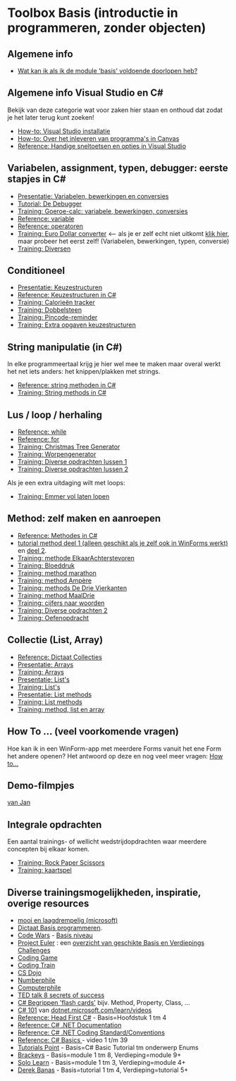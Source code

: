 # Toolbox Basis (introductie in programmeren, zonder objecten)

## Algemene info
+ [Wat kan ik als ik de module 'basis' voldoende doorlopen heb?](resultaatformulier)


## Algemene info Visual Studio en C#

Bekijk van deze categorie wat voor zaken hier staan en onthoud dat zodat je het later terug kunt zoeken!

+ [How-to: Visual Studio installatie](../process/infoVisualStudioInstallatie)
+ [How-to: Over het inleveren van programma's in Canvas](../process/infoInleverenProgrammas)
+ [Reference: Handige sneltoetsen en opties in Visual Studio](../process/knowVisualStudioShortCutKeys)


## Variabelen, assignment, typen, debugger: eerste stapjes in C#

+ [Presentatie: Variabelen, bewerkingen en conversies](var/Variabelen-bewerkingen-conversies.pptx)
+ [Tutorial: De Debugger](https://stasemsoft.github.io/softwarematerial/docs/basic/debugger/Debugger.pdf)
+ [Training: Goeroe-calc: variabele, bewerkingen, conversies](var/trainingVariabelenBewerkingenConversies)
+ [Reference: variable](var/naslag_Variable.md)
+ [Reference: operatoren](var/naslag_Operatoren.md)
+ [Training: Euro Dollar converter](var/Euro-Dollar-converter.pdf)  <-- als je er zelf echt niet uitkomt [klik hier](https://i872272core.venus.fhict.nl/S1-SOFT%20Recordings/Week%201%20-%20Euro%20Dollar%20Converter.mp4), maar probeer het eerst zelf! (Variabelen, bewerkingen, typen, conversie)
+ [Training: Diversen](var/Extra-opgaven-variabelen.pdf)

## Conditioneel

+ [Presentatie: Keuzestructuren](https://stasemsoft.github.io/softwarematerial/docs/basic/conditioneel/Keuzestructuren.pptx)
+ [Reference: Keuzestructuren in C#](conditioneel/naslag_Keuzestructuren.md)
+ [Training: Calorieën tracker](https://stasemsoft.github.io/softwarematerial/docs/basic/conditioneel/Calorieën.pdf)
+ [Training: Dobbelsteen](https://stasemsoft.github.io/softwarematerial/docs/basic/conditioneel/Dobbelsteen.pdf)
+ [Training: Pincode-reminder](https://stasemsoft.github.io/softwarematerial/docs/basic/conditioneel/Pincode-reminder.pdf)
+ [Training: Extra opgaven keuzestructuren](https://stasemsoft.github.io/softwarematerial/docs/basic/conditioneel/Extra-opgaven-keuzestructuren.pdf)

## String manipulatie (in C#)

In elke programmeertaal krijg je hier wel mee te maken maar overal werkt het net iets anders: het knippen/plakken met strings.

+ [Reference: string methoden in C#](string_methoden/naslag_StringMethods.md)
+ [Training: String methods in C#](string_methoden/Stringmethoden.pdf)

## Lus / loop / herhaling

+ [Reference: while](lussen/naslag_While)
+ [Reference: for](lussen/naslag_For)
+ [Training: Christmas Tree Generator](https://git.fhict.nl/I872272/ProgrammingChallenges/blob/master/Challenges/Christmas%20Tree%20Generator/Christmas%20Tree%20Generator.pdf)
+ [Training: Worpengenerator](lussen/Worpengenerator.pdf)
+ [Training: Diverse opdrachten lussen 1](https://stasemsoft.github.io/softwarematerial/docs/basic/lussen/Extra%20opgaven%20lussen.pdf)
+ [Training: Diverse opdrachten lussen 2](https://stasemsoft.github.io/softwarematerial/docs/basic/lussen/ExtraLussen.pdf)

Als je een extra uitdaging wilt met loops:
+ [Training: Emmer vol laten lopen](https://git.fhict.nl/I872272/ProgrammingChallenges/tree/master/Challenges/Emmer%20vol%20laten%20lopen)

## Method: zelf maken en aanroepen

+ [Reference: Methodes in C#](methoden/naslag_methods.md)
+ [tutorial method deel 1 (alleen geschikt als je zelf ook in WinForms werkt)](https://youtu.be/SRwDqyyZFXY?list=PL0EE421AE8BCEBA4A) en [deel 2](https://youtu.be/ND8aXadDbyg?list=PL0EE421AE8BCEBA4A). 
+ [Training: methode ElkaarAchterstevoren](methoden/methodW1W2.md)
+ [Training: Bloeddruk](https://stasemsoft.github.io/softwarematerial/docs/basic/methoden/Bloeddruk%20meten.pdf)  
+ [Training: method marathon](methoden/methodmarathon)
+ [Training: method Ampère](methoden/trainingMethodAmpere)
+ [Training: methods De Drie Vierkanten](methoden/trainingMethodDrieVierkanten)
+ [Training: method MaalDrie](methoden/trainigMethodMaaldrie)
+ [Training: cijfers naar woorden](methoden/exerciseMethodCijfersNaarWoorden)
+ [Training: Diverse opdrachten 2](https://stasemsoft.github.io/softwarematerial/docs/basic/methoden/Opdracht%20methodes%202.pdf)  
+ [Training: Oefenopdracht](https://stasemsoft.github.io/softwarematerial/docs/basic/methoden/Toetsopdracht.pdf)

## Collectie (List, Array)

+ [Reference: Dictaat Collecties](https://stasemsoft.github.io/softwarematerial/docs/basic/collecties/theorie_FUN12_DictaatCollecties.pdf)
+ [Presentatie: Arrays](https://stasemsoft.github.io/softwarematerial/docs/basic/collecties/theorie_FUN12_Arrays.pptx)
+ [Training: Arrays](https://stasemsoft.github.io/softwarematerial/docs/basic/collecties/exercises_FUN12_Arrays.pdf)
+ [Presentatie: List's](https://stasemsoft.github.io/softwarematerial/docs/basic/collecties/theorie_FUN12_Lists.pptx)
+ [Training: List's](https://stasemsoft.github.io/softwarematerial/docs/basic/collecties/exercises_FUN12Lists.pdf)
+ [Presentatie: List methods](https://stasemsoft.github.io/softwarematerial/docs/basic/collecties/theorie_FUN12_ListMethodes.pptx)
+ [Training: List methods](https://stasemsoft.github.io/softwarematerial/docs/basic/collecties/exercises_FUN12_ListMethodes.pdf)
+ [Training: method, list en array](methoden/exerciseMethodListArray)

## How To ...  (veel voorkomende vragen)

Hoe kan ik in een WinForm-app met meerdere Forms vanuit het ene Form het andere openen?
Het antwoord op deze en nog veel meer vragen:
[How to...](howto)


## Demo-filmpjes

[van Jan](https://i872272core.venus.fhict.nl/S1-SOFT%20Recordings/index.html)

## Integrale opdrachten

Een aantal trainings- of wellicht wedstrijdopdrachten waar meerdere concepten bij elkaar komen.

+ [Training: Rock Paper Scissors](integraal/rockpaperscissors)
+ [Training: kaartspel](integraal/kaartspel)


## Diverse trainingsmogelijkheden, inspiratie, overige resources

+ [mooi en laagdrempelig (microsoft)](https://docs.microsoft.com/en-us/learn/paths/csharp-first-steps/?WT.mc_id=-blog-scottha)
+ [Dictaat Basis programmeren](knowOis11dictaat).
+ [Code Wars](https://www.codewars.com/) - [Basis niveau](https://www.codewars.com/kata/search/csharp?q=&r%5B%5D=-8&tags=Fundamentals&beta=false)  
+ [Project Euler](https://projecteuler.net/) : een [overzicht van geschikte Basis en Verdiepings Challenges](https://stasemsoft.github.io/softwarematerial/docs/basic/OIS11%20en%20OIS12%20-%20Project%20Euler%20challenges.pdf)  
+ [Coding Game](https://www.codingame.com/)  
+ [Coding Train](https://www.youtube.com/channel/UCvjgXvBlbQiydffZU7m1_aw)  
+ [CS Dojo](https://www.youtube.com/channel/UCxX9wt5FWQUAAz4UrysqK9A)  
+ [Numberphile](https://www.youtube.com/channel/UCoxcjq-8xIDTYp3uz647V5A)  
+ [Computerphile](https://www.youtube.com/user/Computerphile)  
+ [TED talk 8 secrets of success](https://www.ted.com/talks/richard_st_john_s_8_secrets_of_success?language=nl)  
+ [C# Begrippen 'flash cards'](https://quizlet.com/18210232/c-sharp-terminology-flash-cards/) bijv. Method, Property, Class, ...
+ [C# 101](https://www.youtube.com/playlist?list=PLdo4fOcmZ0oVxKLQCHpiUWun7vlJJvUiN) van [dotnet.microsoft.com/learn/videos](https://dotnet.microsoft.com/learn/videos)
+ [Reference: Head First C#](https://www.oreilly.com/library/view/head-first-c/9781449358846/) - Basis=Hoofdstuk 1 tm 4
+ [Reference: C# .NET Documentation](https://docs.microsoft.com/en-us/dotnet/#pivot=docs&panel=getstarted)  
+ [Reference: C# .NET Coding Standard/Conventions](https://github.com/ktaranov/naming-convention/blob/master/C%23%20Coding%20Standards%20and%20Naming%20Conventions.md)  
+ [Reference: C# Basics ](https://www.youtube.com/playlist?list=PLYMOUCVo86jGzNXPgyKB-B1IvE1LoXKi6) - video 1 t/m 39  
+ [Tutorials Point](https://www.tutorialspoint.com/csharp/) - Basis=C# Basic Tutorial tm onderwerp Enums  
+ [Brackeys](https://www.youtube.com/playlist?list=PLPV2KyIb3jR6ZkG8gZwJYSjnXxmfPAl51) - Basis=module 1 tm 8, Verdieping=module 9+  
+ [Solo Learn](https://www.sololearn.com/Course/CSharp) - Basis=module 1 tm 3, Verdieping=module 4+  
+ [Derek Banas](https://www.youtube.com/watch?v=0p0JLFZj2C8&list=PLGLfVvz_LVvRX6xK1oi0reKci6ignjdSa) - Basis=tutorial 1 tm 4, Verdieping=tutorial 5+  
